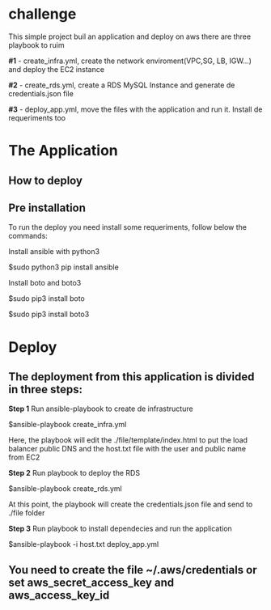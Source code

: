 # challenge
This simple project buil an application and deploy on aws
there are three playbook to ruim
<p><b>#1</b> - create_infra.yml, create the network enviroment(VPC,SG, LB, IGW...) and deploy the EC2 instance </p>
<p><b>#2</b> - create_rds.yml, create a RDS MySQL Instance and generate de credentials.json file </p>
<p><b>#3</b> - deploy_app.yml, move the files with the application and run it. Install de requeriments too</p>

<h1> The Application</h1>
<h2> How to deploy</h2>
<h2> Pre installation </h2>
To run the deploy you need install some requeriments, follow below the commands:
   <p> Install ansible with python3</p>
        $sudo python3 pip install ansible 
    <p>Install boto and boto3</p>
        <p>$sudo pip3 install boto</p>
        <p>$sudo pip3 install boto3</p>

<h1>Deploy</h1>
<h2>The deployment from this application is divided in three steps:</h2>
    <p><b>Step 1</b> Run ansible-playbook to create de infrastructure </p>
            $ansible-playbook create_infra.yml
            <p>Here, the playbook will edit the ./file/template/index.html to put the load balancer public DNS and the host.txt file with the user and public name from EC2</p>
    <p><b>Step 2</b> Run playbook to deploy the RDS</p>
            $ansible-playbook create_rds.yml
            <p>At this point, the playbook will create the credentials.json file and send to ./file folder</p>
    <p><b>Step 3</b> Run playbook to install dependecies and run the application</p>
            $ansible-playbook -i host.txt deploy_app.yml

<p><h2>You need to create the file ~/.aws/credentials or set aws_secret_access_key  and aws_access_key_id</h2></p>
